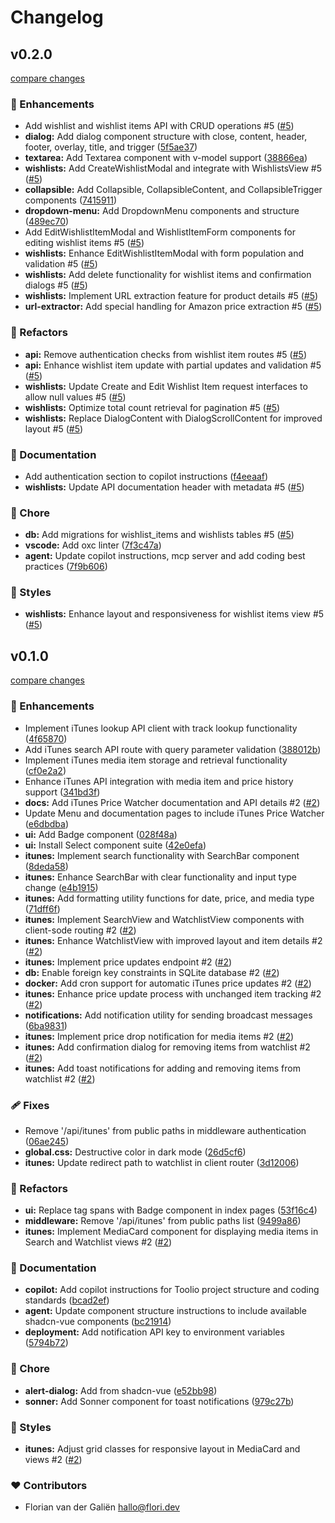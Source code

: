 # Changelog

## v0.2.0

[compare changes](https://github.com/florivdg/toolio/compare/v0.1.0...v0.2.0)

### 🚀 Enhancements

- Add wishlist and wishlist items API with CRUD operations #5 ([#5](https://github.com/florivdg/toolio/issues/5))
- **dialog:** Add dialog component structure with close, content, header, footer, overlay, title, and trigger ([5f5ae37](https://github.com/florivdg/toolio/commit/5f5ae37))
- **textarea:** Add Textarea component with v-model support ([38866ea](https://github.com/florivdg/toolio/commit/38866ea))
- **wishlists:** Add CreateWishlistModal and integrate with WishlistsView #5 ([#5](https://github.com/florivdg/toolio/issues/5))
- **collapsible:** Add Collapsible, CollapsibleContent, and CollapsibleTrigger components ([7415911](https://github.com/florivdg/toolio/commit/7415911))
- **dropdown-menu:** Add DropdownMenu components and structure ([489ec70](https://github.com/florivdg/toolio/commit/489ec70))
- Add EditWishlistItemModal and WishlistItemForm components for editing wishlist items #5 ([#5](https://github.com/florivdg/toolio/issues/5))
- **wishlists:** Enhance EditWishlistItemModal with form population and validation #5 ([#5](https://github.com/florivdg/toolio/issues/5))
- **wishlists:** Add delete functionality for wishlist items and confirmation dialogs #5 ([#5](https://github.com/florivdg/toolio/issues/5))
- **wishlists:** Implement URL extraction feature for product details #5 ([#5](https://github.com/florivdg/toolio/issues/5))
- **url-extractor:** Add special handling for Amazon price extraction #5 ([#5](https://github.com/florivdg/toolio/issues/5))

### 💅 Refactors

- **api:** Remove authentication checks from wishlist item routes #5 ([#5](https://github.com/florivdg/toolio/issues/5))
- **api:** Enhance wishlist item update with partial updates and validation #5 ([#5](https://github.com/florivdg/toolio/issues/5))
- **wishlists:** Update Create and Edit Wishlist Item request interfaces to allow null values #5 ([#5](https://github.com/florivdg/toolio/issues/5))
- **wishlists:** Optimize total count retrieval for pagination #5 ([#5](https://github.com/florivdg/toolio/issues/5))
- **wishlists:** Replace DialogContent with DialogScrollContent for improved layout #5 ([#5](https://github.com/florivdg/toolio/issues/5))

### 📖 Documentation

- Add authentication section to copilot instructions ([f4eeaaf](https://github.com/florivdg/toolio/commit/f4eeaaf))
- **wishlists:** Update API documentation header with metadata #5 ([#5](https://github.com/florivdg/toolio/issues/5))

### 🏡 Chore

- **db:** Add migrations for wishlist_items and wishlists tables #5 ([#5](https://github.com/florivdg/toolio/issues/5))
- **vscode:** Add oxc linter ([7f3c47a](https://github.com/florivdg/toolio/commit/7f3c47a))
- **agent:** Update copilot instructions, mcp server and add coding best practices ([7f9b606](https://github.com/florivdg/toolio/commit/7f9b606))

### 🎨 Styles

- **wishlists:** Enhance layout and responsiveness for wishlist items view #5 ([#5](https://github.com/florivdg/toolio/issues/5))

## v0.1.0

[compare changes](https://github.com/florivdg/toolio/compare/v0.0.2...v0.1.0)

### 🚀 Enhancements

- Implement iTunes lookup API client with track lookup functionality ([4f65870](https://github.com/florivdg/toolio/commit/4f65870))
- Add iTunes search API route with query parameter validation ([388012b](https://github.com/florivdg/toolio/commit/388012b))
- Implement iTunes media item storage and retrieval functionality ([cf0e2a2](https://github.com/florivdg/toolio/commit/cf0e2a2))
- Enhance iTunes API integration with media item and price history support ([341bd3f](https://github.com/florivdg/toolio/commit/341bd3f))
- **docs:** Add iTunes Price Watcher documentation and API details #2 ([#2](https://github.com/florivdg/toolio/issues/2))
- Update Menu and documentation pages to include iTunes Price Watcher ([e6dbdba](https://github.com/florivdg/toolio/commit/e6dbdba))
- **ui:** Add Badge component ([028f48a](https://github.com/florivdg/toolio/commit/028f48a))
- **ui:** Install Select component suite ([42e0efa](https://github.com/florivdg/toolio/commit/42e0efa))
- **itunes:** Implement search functionality with SearchBar component ([8deda58](https://github.com/florivdg/toolio/commit/8deda58))
- **itunes:** Enhance SearchBar with clear functionality and input type change ([e4b1915](https://github.com/florivdg/toolio/commit/e4b1915))
- **itunes:** Add formatting utility functions for date, price, and media type ([71dff6f](https://github.com/florivdg/toolio/commit/71dff6f))
- **itunes:** Implement SearchView and WatchlistView components with client-sode routing #2 ([#2](https://github.com/florivdg/toolio/issues/2))
- **itunes:** Enhance WatchlistView with improved layout and item details #2 ([#2](https://github.com/florivdg/toolio/issues/2))
- **itunes:** Implement price updates endpoint #2 ([#2](https://github.com/florivdg/toolio/issues/2))
- **db:** Enable foreign key constraints in SQLite database #2 ([#2](https://github.com/florivdg/toolio/issues/2))
- **docker:** Add cron support for automatic iTunes price updates #2 ([#2](https://github.com/florivdg/toolio/issues/2))
- **itunes:** Enhance price update process with unchanged item tracking #2 ([#2](https://github.com/florivdg/toolio/issues/2))
- **notifications:** Add notification utility for sending broadcast messages ([6ba9831](https://github.com/florivdg/toolio/commit/6ba9831))
- **itunes:** Implement price drop notification for media items #2 ([#2](https://github.com/florivdg/toolio/issues/2))
- **itunes:** Add confirmation dialog for removing items from watchlist #2 ([#2](https://github.com/florivdg/toolio/issues/2))
- **itunes:** Add toast notifications for adding and removing items from watchlist #2 ([#2](https://github.com/florivdg/toolio/issues/2))

### 🩹 Fixes

- Remove '/api/itunes' from public paths in middleware authentication ([06ae245](https://github.com/florivdg/toolio/commit/06ae245))
- **global.css:** Destructive color in dark mode ([26d5cf6](https://github.com/florivdg/toolio/commit/26d5cf6))
- **itunes:** Update redirect path to watchlist in client router ([3d12006](https://github.com/florivdg/toolio/commit/3d12006))

### 💅 Refactors

- **ui:** Replace tag spans with Badge component in index pages ([53f16c4](https://github.com/florivdg/toolio/commit/53f16c4))
- **middleware:** Remove '/api/itunes' from public paths list ([9499a86](https://github.com/florivdg/toolio/commit/9499a86))
- **itunes:** Implement MediaCard component for displaying media items in Search and Watchlist views #2 ([#2](https://github.com/florivdg/toolio/issues/2))

### 📖 Documentation

- **copilot:** Add copilot instructions for Toolio project structure and coding standards ([bcad2ef](https://github.com/florivdg/toolio/commit/bcad2ef))
- **agent:** Update component structure instructions to include available shadcn-vue components ([bc21914](https://github.com/florivdg/toolio/commit/bc21914))
- **deployment:** Add notification API key to environment variables ([5794b72](https://github.com/florivdg/toolio/commit/5794b72))

### 🏡 Chore

- **alert-dialog:** Add from shadcn-vue ([e52bb98](https://github.com/florivdg/toolio/commit/e52bb98))
- **sonner:** Add Sonner component for toast notifications ([979c27b](https://github.com/florivdg/toolio/commit/979c27b))

### 🎨 Styles

- **itunes:** Adjust grid classes for responsive layout in MediaCard and views #2 ([#2](https://github.com/florivdg/toolio/issues/2))

### ❤️ Contributors

- Florian van der Galiën <hallo@flori.dev>
